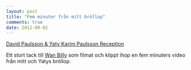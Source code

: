 ```yaml
---
layout: post
title: "Fem minuter från mitt bröllop"
comments: true
date: 2012-08-02
---
```


[David Paulsson & Yaty Karim Paulsson Reception](http://vimeo.com/45897056)

Ett stort tack till [Wan Billy](http://wanbilly.com/) som filmat och klippt ihop en fem minuters video från mitt och Yatys bröllop.